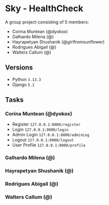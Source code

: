 
# Sky - HealthCheck
A group project consisting of 5 members:
- Corina Muntean (@dyokox)
- Galhardo Milena (@)
- Hayrapetyan Shushanik (@girlfromsunflower)
- Rodrigues Abigail (@)
- Walters Callum (@)

## Versions

- Python `3.13.3`
- Django `5.2`

## Tasks
### Corina Muntean (@dyokox)
- Register `127.0.0.1:8000/register`
- Login `127.0.0.1:8000/login`
- Admin Login `127.0.0.1:8000/adminLog`
- Logout `127.0.0.1:8000/logout`
- User Profile `127.0.0.1:8000/profile`

### Galhardo Milena (@)
### Hayrapetyan Shushanik (@)
### Rodrigues Abigail (@)
### Walters Callum (@)
